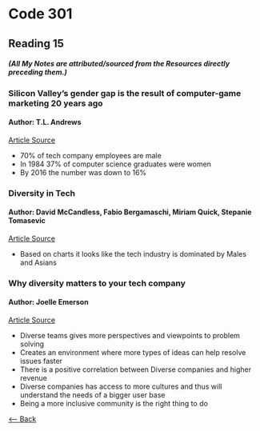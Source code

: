 # Code 301
## Reading 15
##### (All My Notes are attributed/sourced from the Resources directly preceding them.)


### Silicon Valley’s gender gap is the result of computer-game marketing 20 years ago
#### Author:  T.L. Andrews
[Article Source](https://qz.com/911737/silicon-valleys-gender-gap-is-the-result-of-computer-game-marketing-20-years-ago/)
* 70% of tech company employees are male
* In 1984 37% of computer science graduates were women
* By 2016 the number was down to 16%
 

### Diversity in Tech
#### Author:  David McCandless, Fabio Bergamaschi, Miriam Quick, Stepanie Tomasevic
[Article Source](https://informationisbeautiful.net/visualizations/diversity-in-tech/)
* Based on charts it looks like the tech industry is dominated by Males and Asians


### Why diversity matters to your tech company
#### Author:  Joelle Emerson
[Article Source](https://www.usatoday.com/story/tech/columnist/2015/07/21/why-diversity-matters-your-tech-company/30419871/)
* Diverse teams gives more perspectives and viewpoints to problem solving
* Creates an environment where more types of ideas can help resolve issues faster
* There is a positive correlation between Diverse companies and higher revenue
* Diverse companies has access to more cultures and thus will understand the needs of a bigger user base
* Being a more inclusive community is the right thing to do




[<-- Back](../README.md)
